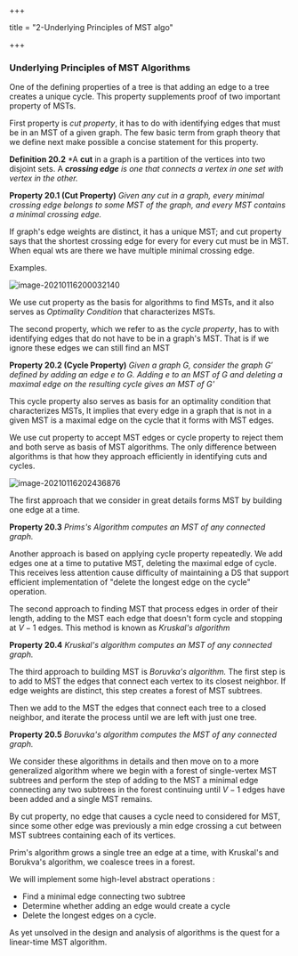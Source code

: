 +++

title = "2-Underlying Principles of MST algo"

+++

### Underlying Principles of MST Algorithms

One of the defining properties of a tree is that adding an edge to a tree creates a unique cycle. This property supplements proof of two important property of MSTs.

First property is *cut property*, it has to do with identifying edges that must be in an MST of a given graph. The few basic term from graph theory that we define next make possible a concise statement for this property.

**Definition 20.2** *A **cut** in a graph is a partition of the vertices into two disjoint sets. A ***crossing edge** is one that connects a vertex in one set with vertex in the other.*

**Property 20.1 (Cut Property)** *Given any cut in a graph, every minimal crossing edge belongs to some MST of the graph, and every MST contains a minimal crossing edge.*

If graph's edge weights are distinct, it has a unique MST; and cut property says that the shortest crossing edge for every for every cut must be in MST. When equal wts are there we have multiple minimal crossing edge.

Examples.

![image-20210116200032140](/2_Underlying_Principles_of_mst_algo.assets/image-20210116200032140.png)

We use cut property as the basis for algorithms to find MSTs, and it also serves as *Optimality Condition* that characterizes MSTs.

The second property, which we refer to as the *cycle property*, has to with identifying edges that do not have to be in a graph's MST. That is if we ignore these edges we can still find an MST

**Property 20.2 (Cycle Property)** *Given a graph G, consider the graph $G'$ defined by adding an edge e to G. Adding e to an MST of G and deleting a maximal edge on the resulting cycle gives an MST of G'*

This cycle property also serves as basis for an optimality condition that characterizes MSTs, It implies that every edge in a graph that is not in a given MST is a maximal edge on the cycle that it forms with MST edges.

We use cut property to accept MST edges or cycle property to reject them and both serve as basis of MST algorithms. The only difference between algorithms is that how they approach efficiently in identifying cuts and cycles.

![image-20210116202436876](/2_Underlying_Principles_of_mst_algo.assets/image-20210116202436876.png)

The first approach that we consider in great details forms MST by building one edge at a time.

**Property 20.3** *Prims's Algorithm computes an MST of any connected graph.*

Another approach is based on applying cycle property repeatedly. We add edges one at a time to putative MST, deleting the maximal edge of cycle. This receives less attention cause difficulty of maintaining a DS that support efficient implementation of "delete the longest edge on the cycle" operation.



The second approach to finding MST that process edges in order of their length, adding to the MST each edge that doesn't form cycle and stopping at $V-1$ edges. This method is known as *Kruskal's algorithm*

**Property 20.4** *Kruskal's algorithm computes an MST of any connected graph.*



The third approach to building MST is *Boruvka's algorithm.* The first step is to add to MST the edges that connect each vertex to its closest neighbor. If edge weights are distinct, this step creates a forest of MST subtrees.

Then we add to the MST the edges that connect each tree to a closed neighbor, and iterate the process until we are left with just one tree.

**Property 20.5** *Boruvka's algorithm computes the MST of any connected graph.*

We consider these algorithms in details and then move on to a more generalized algorithm where we begin with a forest of single-vertex MST subtrees and perform the step of adding to the MST a minimal edge connecting any two subtrees in the forest continuing until $V-1$ edges have been added and a single MST remains.

By cut property, no edge that causes a cycle need to considered for MST, since some other edge was previously a min edge crossing a cut between MST subtrees containing each of its vertices.

Prim's algorithm grows a single tree an edge at a time, with Kruskal's and Borukva's algorithm, we coalesce trees in a forest.

We will implement some high-level abstract operations :

- Find a minimal edge connecting two subtree
- Determine whether adding an edge would create a cycle
- Delete the longest edges on a cycle.

 As yet unsolved in the design and analysis of algorithms is the quest for a linear-time MST algorithm.


